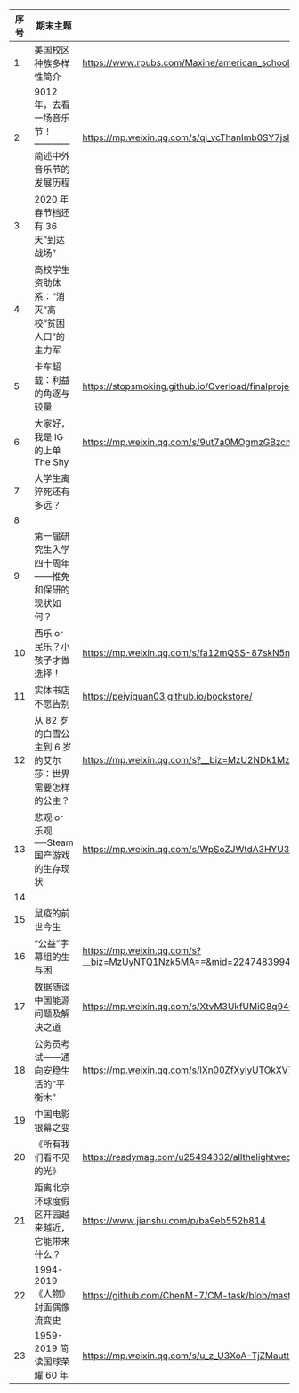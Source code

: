 序号 | 期末主题 | 作品链接
------------ | ------------ | -------------
1 | 美国校区种族多样性简介 | https://www.rpubs.com/Maxine/american_school_diversity
2 | 9012 年，去看一场音乐节！————简述中外音乐节的发展历程 | https://mp.weixin.qq.com/s/qj_vcThanImb0SY7jsIM2w
3 | 2020 年春节档还有 36 天“到达战场” | 
4 | 高校学生资助体系：“消灭”高校“贫困人口”的主力军 | 
5 | 卡车超载：利益的角逐与较量 | https://stopsmoking.github.io/Overload/finalproject.html
6 | 大家好，我是 iG 的上单 The Shy | https://mp.weixin.qq.com/s/9ut7a0MOgmzGBzcnUbxJxQ
7 | 大学生离猝死还有多远？ | 
8 |  | 
9 | 第一届研究生入学四十周年——推免和保研的现状如何？ | 
10 | 西乐 or 民乐？小孩子才做选择！ | https://mp.weixin.qq.com/s/fa12mQSS-87skN5nFUENLg
11 | 实体书店不愿告别 | https://peiyiguan03.github.io/bookstore/
12 | 从 82 岁的白雪公主到 6 岁的艾尔莎：世界需要怎样的公主？ | https://mp.weixin.qq.com/s?__biz=MzU2NDk1MzYzMw==&mid=100000030&idx=1&sn=c2fa4f513c5494f242c2850c0b688d88&chksm=7c4256504b35df461286449fb3beb5fea932e536dafaf6191e914fcdbb1839e461520e6cda20#rd
13 | 悲观 or 乐观──Steam 国产游戏的生存现状 | https://mp.weixin.qq.com/s/WpSoZJWtdA3HYU3QdVXKzA
14 |  | 
15 | 鼠疫的前世今生 | 
16 | “公益”字幕组的生与困 | https://mp.weixin.qq.com/s?__biz=MzUyNTQ1Nzk5MA==&mid=2247483994&idx=1&sn=8e813c2da5045b66d1459ceaf6ccc233&chksm=fa1c8d73cd6b04650bf3fead228c291428ff8440f3c174922fb76983503327e1f241448fb016&token=327327915&lang=zh_CN#rd
17 | 数据随谈 中国能源问题及解决之道 | https://mp.weixin.qq.com/s/XtvM3UkfUMiG8q94C2CUdA
18 | 公务员考试——通向安稳生活的“平衡木” | https://mp.weixin.qq.com/s/lXn00ZfXylyUTOkXV7x3Pw
19 | 中国电影银幕之变 | 
20 | 《所有我们看不见的光》 | https://readymag.com/u25494332/allthelightwecannotsee/
21 | 距离北京环球度假区开园越来越近，它能带来什么？ | https://www.jianshu.com/p/ba9eb552b814
22 | 1994-2019《人物》封面偶像流变史 | https://github.com/ChenM-7/CM-task/blob/master/final/Picture.md
23 | 1959-2019 简读国球荣耀 60 年 | https://mp.weixin.qq.com/s/u_z_U3XoA-TjZMauttqkHw
